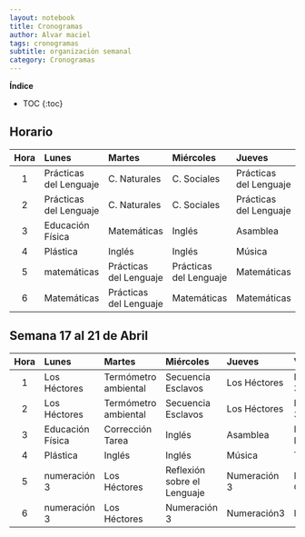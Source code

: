 ```yaml
---
layout: notebook
title: Cronogramas
author: Alvar maciel
tags: cronogramas
subtitle: organización semanal
category: Cronogramas
---
```

**Índice**

* TOC
{:toc}

## Horario
|Hora|Lunes |Martes|Miércoles|Jueves|Viernes|
|:--:|:-----|:-----|:--------|:-----|:------|
|1|Prácticas del Lenguaje|C. Naturales|C. Sociales|Prácticas del Lenguaje|Matemáticas|
|2|Prácticas del Lenguaje|C. Naturales|C. Sociales|Prácticas del Lenguaje|Matemáticas|
|3|Educación Física|Matemáticas|Inglés|Asamblea|Educación Física|
|4|Plástica|Inglés|Inglés|Música|Tecnología|
|5|matemáticas|Prácticas del Lenguaje|Prácticas del Lenguaje|Matemáticas|C. Naturales/Sociales|
|6|Matemáticas|Prácticas del Lenguaje|Matemáticas|Matemáticas|Prácticas del Lenguaje|
## Semana 17 al 21 de Abril

|Hora|Lunes |Martes|Miércoles|Jueves|Viernes|
|:--:|:-----|:-----|:--------|:-----|:------|
|1|Los Héctores|Termómetro ambiental|Secuencia Esclavos|Los Héctores|Numeración 3|
|2|Los Héctores|Termómetro ambiental|Secuencia Esclavos|Los Héctores|Numeración 3|
|3|Educación Física|Corrección Tarea|Inglés|Asamblea|Educación Física|
|4|Plástica|Inglés|Inglés|Música|Tecnología|
|5|numeración 3|Los Héctores|Reflexión sobre el Lenguaje|Numeración 3|Mapa Conceptual|
|6|numeración 3|Los Héctores|Numeración 3|Numeración3|Lectura|
